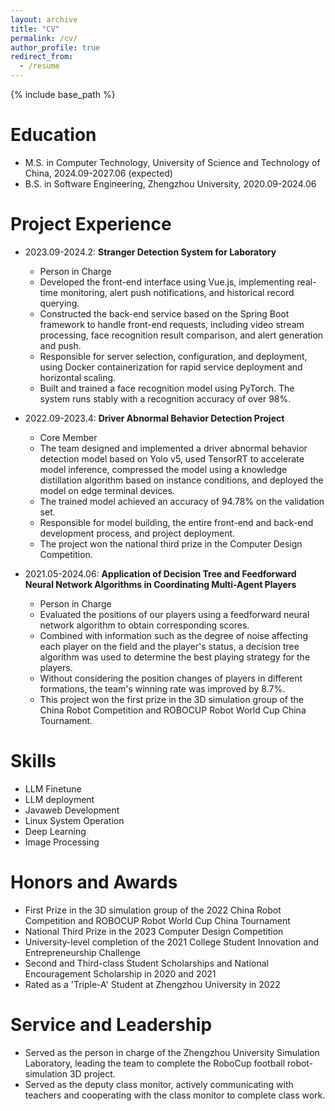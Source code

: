 ```yaml
---
layout: archive
title: "CV"
permalink: /cv/
author_profile: true
redirect_from:
  - /resume
---
```


{% include base_path %}

Education
======
* M.S. in Computer Technology, University of Science and Technology of China, 2024.09-2027.06 (expected)
* B.S. in Software Engineering, Zhengzhou University, 2020.09-2024.06

Project Experience
======
* 2023.09-2024.2: **Stranger Detection System for Laboratory**
  * Person in Charge
  * Developed the front-end interface using Vue.js, implementing real-time monitoring, alert push notifications, and historical record querying.
  * Constructed the back-end service based on the Spring Boot framework to handle front-end requests, including video stream processing, face recognition result comparison, and alert generation and push.
  * Responsible for server selection, configuration, and deployment, using Docker containerization for rapid service deployment and horizontal scaling.
  * Built and trained a face recognition model using PyTorch. The system runs stably with a recognition accuracy of over 98%.

* 2022.09-2023.4: **Driver Abnormal Behavior Detection Project**
  * Core Member
  * The team designed and implemented a driver abnormal behavior detection model based on Yolo v5, used TensorRT to accelerate model inference, compressed the model using a knowledge distillation algorithm based on instance conditions, and deployed the model on edge terminal devices.
  * The trained model achieved an accuracy of 94.78% on the validation set.
  * Responsible for model building, the entire front-end and back-end development process, and project deployment.
  * The project won the national third prize in the Computer Design Competition.

* 2021.05-2024.06: **Application of Decision Tree and Feedforward Neural Network Algorithms in Coordinating Multi-Agent Players**
  * Person in Charge
  * Evaluated the positions of our players using a feedforward neural network algorithm to obtain corresponding scores.
  * Combined with information such as the degree of noise affecting each player on the field and the player's status, a decision tree algorithm was used to determine the best playing strategy for the players.
  * Without considering the position changes of players in different formations, the team's winning rate was improved by 8.7%.
  * This project won the first prize in the 3D simulation group of the China Robot Competition and ROBOCUP Robot World Cup China Tournament.

Skills
======
* LLM Finetune
* LLM deployment
* Javaweb Development
* Linux System Operation
* Deep Learning
* Image Processing

Honors and Awards
======
* First Prize in the 3D simulation group of the 2022 China Robot Competition and ROBOCUP Robot World Cup China Tournament
* National Third Prize in the 2023 Computer Design Competition
* University-level completion of the 2021 College Student Innovation and Entrepreneurship Challenge
* Second and Third-class Student Scholarships and National Encouragement Scholarship in 2020 and 2021
* Rated as a 'Triple-A' Student at Zhengzhou University in 2022

Service and Leadership
======
* Served as the person in charge of the Zhengzhou University Simulation Laboratory, leading the team to complete the RoboCup football robot-simulation 3D project.
* Served as the deputy class monitor, actively communicating with teachers and cooperating with the class monitor to complete class work.
